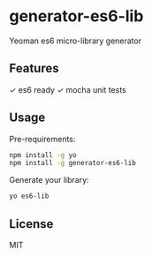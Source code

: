 # generator-es6-lib

Yeoman es6 micro-library generator

## Features

✓ es6 ready 
✓ mocha unit tests

## Usage 

Pre-requirements:
```bash
npm install -g yo
npm install -g generator-es6-lib
```

Generate your library:
```bash
yo es6-lib
```

## License

MIT
